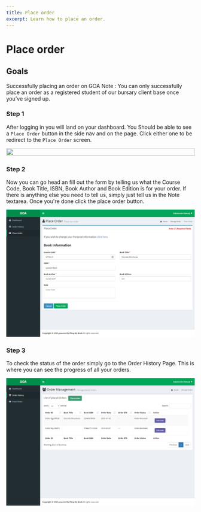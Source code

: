 ```yaml
---
title: Place order
excerpt: Learn how to place an order.
---
```


# Place order

## Goals

Successfully placing an order on GOA
Note : You can only successfully place an order as a registered student of our bursary client base once you’ve signed up. 

### Step 1

After logging in you will land on your dashboard. You Should be able to see a `Place Order` button in the side nav and on the page. Click either one to be redirect to the `Place Order` screen.

<img src="https://goa-assets.s3.amazonaws.com/Images/tutorials/place_order_step_one.png" width="100%" height="50%"/>




### Step 2

Now you can go head an fill out the form by telling us what the Course Code, Book Title, ISBN, Book Author and Book Edition is for your order. If there is anything else you need to tell us, simply just tell us in the Note textarea. Once you're done click the place order button.

![place_order_step2.png](../uploads/place-order/place_order_step2.png)







### Step 3

To check the status of the order simply go to the Order History Page. This is where you can see the progress of all your orders.

![place_order_step3.png](../uploads/place-order/place_order_step3.png)








